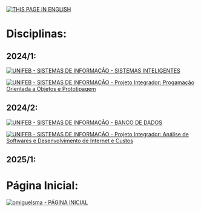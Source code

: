 [![THIS PAGE IN ENGLISH](https://img.shields.io/static/v1?label=&message=THIS+PAGE+IN+ENGLISH&color=%23009BD5&style=for-the-badge)](https://omiguelsma.github.io/subjects/subjects_en.html)

# **Disciplinas:**

## 2024/1:

[![UNIFEB - SISTEMAS DE INFORMAÇÃO - SISTEMAS INTELIGENTES](https://img.shields.io/static/v1?label=unifeb+-+SISTEMAS+DE+INFORMAÇÃO&message=SISTEMAS+INTELIGENTES&color=%23009BD5&style=for-the-badge)](https://omiguelsma.github.io/subjects/2024-1/intel_systems_pt.html)

[![UNIFEB - SISTEMAS DE INFORMAÇÃO - Projeto Integrador: Progamação Orientada a Objetos e Prototipagem](https://img.shields.io/static/v1?label=unifeb+-+SISTEMAS+DE+INFORMAÇÃO&message=PROJETO+INTEGRADOR%3A+PROGRAMAÇÃO+ORIENTADA+À+OBJETOS+E+PROTOTIPAGEM&color=%23009BD5&style=for-the-badge)](https://omiguelsma.github.io/subjects/2024-1/pi_poo_pt.html)

## 2024/2:

[![UNIFEB - SISTEMAS DE INFORMAÇÃO - BANCO DE DADOS](https://img.shields.io/static/v1?label=UNIFEB+-+SISTEMAS+DE+INFORMAÇÃO&message=BANCO+DE+DADOS&color=%23009BD5&style=for-the-badge)](https://omiguelsma.github.io/subjects/2024-2/database_pt.html)

[![UNIFEB - SISTEMAS DE INFORMAÇÃO - Projeto Integrador: Análise de Softwares e Desenvolvimento de Internet e Custos](https://img.shields.io/static/v1?label=UNIFEB+-+SISTEMAS+DE+INFORMAÇÃO&message=Projeto+Integrador%3A+Análise+de+Softwares+e+Desenvolvimento+de+Internet+e+Custos&color=%23009BD5&style=for-the-badge)](https://omiguelsma.github.io/subjects/2024-2/pi_an_soft_web_dev_costs_pt.html)

## 2025/1:


# Página Inicial: 

[![omiguelsma - PÁGINA INICIAL](https://img.shields.io/static/v1?label=omiguelsma&message=PÁGINA+INICIAL&color=%23009BD5&style=for-the-badge&logo=homepage)](https://omiguelsma.github.io/index_pt.html)